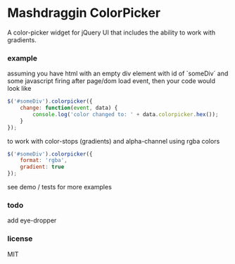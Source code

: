Mashdraggin ColorPicker
=====

A color-picker widget for jQuery UI that includes the ability to work with gradients.


### example
assuming you have html with an empty div element with id of `someDiv´ and some javascript firing after page/dom load event, then your code would look like

```javascript
$('#someDiv').colorpicker({
    change: function(event, data) {
        console.log('color changed to: ' + data.colorpicker.hex());
    }
});
```
to work with color-stops (gradients) and alpha-channel using rgba colors
```javascript
$('#someDiv').colorpicker({
    format: 'rgba',
    gradient: true
});
```
see demo / tests for more examples

### todo
add eye-dropper

### license
MIT
